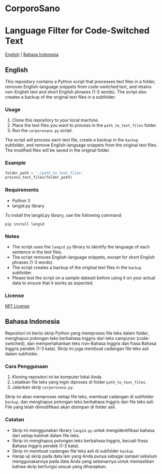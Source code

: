 # CorporoSano
# Language Filter for Code-Switched Text
[English](#english) | [Bahasa Indonesia](#bahasa-indonesia)

## English
This repository contains a Python script that processes text files in a folder, removes English-language snippets from code-switched text, and retains non-English text and short English phrases (1-3 words). The script also creates a backup of the original text files in a subfolder.

### Usage
1. Clone this repository to your local machine.
2. Place the text files you want to process in the `path_to_text_files` folder.
3. Run the `corporosano.py` script.

The script will process each text file, create a backup in the `backup` subfolder, and remove English-language snippets from the original text files. The modified files will be saved in the original folder.

### Example
```python
folder_path = './path_to_text_files'
process_text_files(folder_path)
```
### Requirements
- Python 3
- langid.py library

To install the langid.py library, use the following command:
```
pip install langid
```
### Notes
- The script uses the `langid.py` library to identify the language of each sentence in the text files.
- The script removes English-language snippets, except for short English phrases (1-3 words).
- The script creates a backup of the original text files in the `backup` subfolder.
- Please test the script on a sample dataset before using it on your actual data to ensure that it works as expected.

### License
[MIT License](LICENSE)

## Bahasa Indonesia
Repositori ini berisi skrip Python yang memproses file teks dalam folder, menghapus potongan teks berbahasa Inggris dari teks campuran (code-switched), dan mempertahankan teks non-Bahasa Inggris dan frasa Bahasa Inggris pendek (1-3 kata). Skrip ini juga membuat cadangan file teks asli dalam subfolder.

### Cara Penggunaan
1. Kloning repositori ini ke komputer lokal Anda.
2. Letakkan file teks yang ingin diproses di folder `path_to_text_files`.
3. Jalankan skrip `corporosano.py`.

Skrip ini akan memproses setiap file teks, membuat cadangan di subfolder `backup`, dan menghapus potongan teks berbahasa Inggris dari file teks asli. File yang telah dimodifikasi akan disimpan di folder asli.

### Catatan
- Skrip ini menggunakan library `langid.py` untuk mengidentifikasi bahasa dari setiap kalimat dalam file teks.
- Skrip ini menghapus potongan teks berbahasa Inggris, kecuali frasa Bahasa Inggris pendek (1-3 kata).
- Skrip ini membuat cadangan file teks asli di subfolder `backup`.
- Harap uji skrip pada data lain yang Anda punya sebagai sampel sebelum menggunakannya pada data Anda yang sebenarnya untuk memastikan bahwa skrip berfungsi sesuai yang diharapkan.

